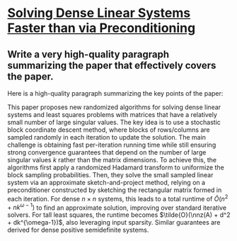 # [Solving Dense Linear Systems Faster than via Preconditioning](https://arxiv.org/abs/2312.08893)

## Write a very high-quality paragraph summarizing the paper that effectively covers the paper.

 Here is a high-quality paragraph summarizing the key points of the paper:

This paper proposes new randomized algorithms for solving dense linear systems and least squares problems with matrices that have a relatively small number of large singular values. The key idea is to use a stochastic block coordinate descent method, where blocks of rows/columns are sampled randomly in each iteration to update the solution. The main challenge is obtaining fast per-iteration running time while still ensuring strong convergence guarantees that depend on the number of large singular values $k$ rather than the matrix dimensions. To achieve this, the algorithms first apply a randomized Hadamard transform to uniformize the block sampling probabilities. Then, they solve the small sampled linear system via an approximate sketch-and-project method, relying on a preconditioner constructed by sketching the rectangular matrix formed in each iteration. For dense $n\times n$ systems, this leads to a total runtime of $\tilde{O}(n^2 + nk^{\omega-1})$ to find an approximate solution, improving over standard iterative solvers. For tall least squares, the runtime becomes $\tilde{O}(\nnz(A) + d^2 + dk^{\omega-1})$, also leveraging input sparsity. Similar guarantees are derived for dense positive semidefinite systems.
